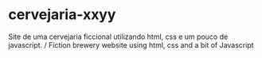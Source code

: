 # cervejaria-xxyy
Site de uma cervejaria ficcional utilizando html, css e um pouco de javascript. / Fiction brewery website using html, css and a bit of Javascript 
